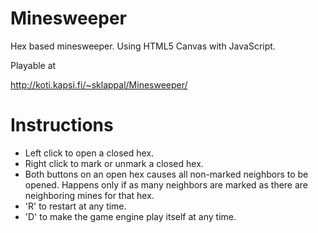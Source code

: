 Minesweeper
===========

Hex based minesweeper. Using HTML5 Canvas with JavaScript. 

Playable at

http://koti.kapsi.fi/~sklappal/Minesweeper/

Instructions
============

- Left click to open a closed hex.
- Right click to mark or unmark a closed hex.
- Both buttons on an open hex causes all non-marked neighbors to be opened. Happens only if as many neighbors are marked as there are neighboring mines for that hex.
- 'R' to restart at any time.
- 'D' to make the game engine play itself at any time.
